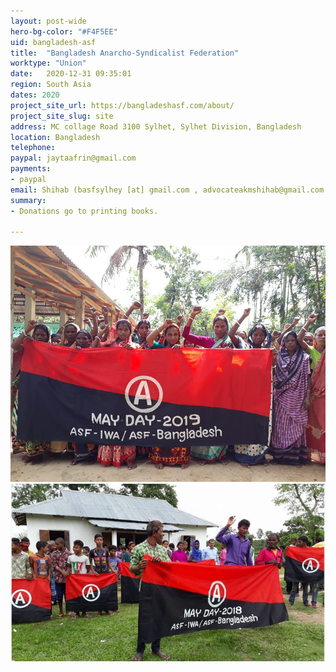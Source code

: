 ```yaml
---
layout: post-wide
hero-bg-color: "#F4F5EE"
uid: bangladesh-asf
title:  "Bangladesh Anarcho-Syndicalist Federation"
worktype: "Union"
date:   2020-12-31 09:35:01
region: South Asia
dates: 2020
project_site_url: https://bangladeshasf.com/about/
project_site_slug: site
address: MC collage Road 3100 Sylhet, Sylhet Division, Bangladesh
location: Bangladesh
telephone: 
paypal: jaytaafrin@gmail.com
payments:
- paypal
email: Shihab (basfsylhey [at] gmail.com , advocateakmshihab@gmail.com
summary: 
- Donations go to printing books.

---
```


<div class="showcase">
	<img src="/img/bangladesh-asf/1.jpg" alt="basf">
	<img src="/img/bangladesh-asf/2.jpg" alt="basf-2">
</div>
